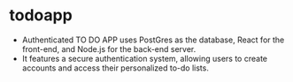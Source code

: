 # todoapp

- Authenticated TO DO APP uses PostGres as the database, React for the front-end, and Node.js for the back-end server. 
- It features a secure authentication system, allowing users to create accounts and access their personalized to-do lists. 
